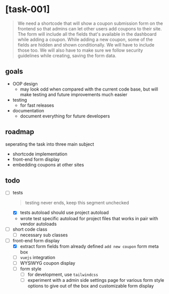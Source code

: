 # [task-001]

> We need a shortcode that will show a coupon submission form on the frontend so that admins can let other users add coupons to their site. The form will include all the fields that's available in the dashboard while adding a coupon. While adding a new coupon, some of the fields are hidden and shown conditionally. We will have to include those too. We will also have to make sure we follow security guidelines while creating, saving the form data.


## goals
- OOP design
    - may look odd when compared with the current code base, but will make testing and future improvements much easier
- testing
    - for fast releases
- documentation
    - document everything for future developers
 
## roadmap
seperating the task into three main subject

 - shortcode implementation
 - front-end form display
 - embedding coupons at other sites
 
 ## todo
- [ ] tests
    > testing never ends, keep this segment unchecked
    - [x] tests autoload should use project autoload
    - wrote test specific autoload for project files that works in pair with vendor autoloads
- [ ] short code class
    - [ ] necessary sub classes
- [ ] front-end form display
    - [x] extract form fields from already defined `add new coupon` form meta box
    - [ ] `vuejs` integration
    - [ ] WYSIWYG coupon display
    - [ ] form style
        - [ ] for development, use `tailwindcss`
        - [ ] experiment with a admin side settings page for various form style options to give out of the box and customizable form display
